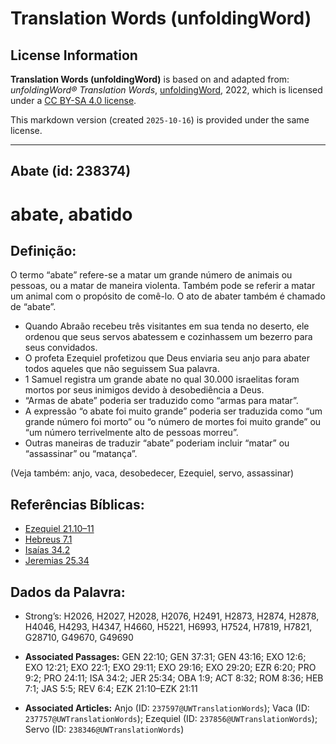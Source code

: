# Translation Words (unfoldingWord)

## License Information

**Translation Words (unfoldingWord)** is based on and adapted from: _unfoldingWord® Translation Words_, [unfoldingWord](https://unfoldingword.org/utw), 2022, which is licensed under a [CC BY-SA 4.0 license](https://creativecommons.org/licenses/by-sa/4.0/legalcode.en).

This markdown version (created `2025-10-16`) is provided under the same license.



--------------------------------

## Abate (id: 238374)

abate, abatido
==============

Definição:
----------

O termo “abate” refere\-se a matar um grande número de animais ou pessoas, ou a matar de maneira violenta. Também pode se referir a matar um animal com o propósito de comê\-lo. O ato de abater também é chamado de “abate”.

* Quando Abraão recebeu três visitantes em sua tenda no deserto, ele ordenou que seus servos abatessem e cozinhassem um bezerro para seus convidados.
* O profeta Ezequiel profetizou que Deus enviaria seu anjo para abater todos aqueles que não seguissem Sua palavra.
* 1 Samuel registra um grande abate no qual 30\.000 israelitas foram mortos por seus inimigos devido à desobediência a Deus.
* “Armas de abate” poderia ser traduzido como “armas para matar”.
* A expressão “o abate foi muito grande” poderia ser traduzida como “um grande número foi morto” ou “o número de mortes foi muito grande” ou “um número terrivelmente alto de pessoas morreu”.
* Outras maneiras de traduzir “abate” poderiam incluir “matar” ou “assassinar” ou “matança”.

(Veja também: anjo, vaca, desobedecer, Ezequiel, servo, assassinar)

Referências Bíblicas:
---------------------

* [Ezequiel 21\.10–11](https://ref.ly/Ezek21:10-Ezek21:11)
* [Hebreus 7\.1](https://ref.ly/Heb7:1)
* [Isaías 34\.2](https://ref.ly/Isa34:2)
* [Jeremias 25\.34](https://ref.ly/Jer25:34)

Dados da Palavra:
-----------------

* Strong’s: H2026, H2027, H2028, H2076, H2491, H2873, H2874, H2878, H4046, H4293, H4347, H4660, H5221, H6993, H7524, H7819, H7821, G28710, G49670, G49690

* **Associated Passages:** GEN 22:10; GEN 37:31; GEN 43:16; EXO 12:6; EXO 12:21; EXO 22:1; EXO 29:11; EXO 29:16; EXO 29:20; EZR 6:20; PRO 9:2; PRO 24:11; ISA 34:2; JER 25:34; OBA 1:9; ACT 8:32; ROM 8:36; HEB 7:1; JAS 5:5; REV 6:4; EZK 21:10–EZK 21:11
* **Associated Articles:** Anjo (ID: `237597@UWTranslationWords`); Vaca (ID: `237757@UWTranslationWords`); Ezequiel (ID: `237856@UWTranslationWords`); Servo (ID: `238346@UWTranslationWords`)

